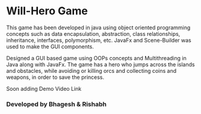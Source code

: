 # Will-Hero Game

This game has been developed in java using object oriented programming concepts such as data encapsulation, abstraction, class relationships, inheritance, interfaces, polymorphism, etc. JavaFx and Scene-Builder was used to make the GUI components.

Designed a GUI based game using OOPs concepts and Multithreading in Java along with JavaFx. The game has a hero who jumps across the islands and obstacles, while avoiding or killing orcs and collecting coins and weapons, in order to save the princess. 

Soon adding Demo Video Link

### Developed by Bhagesh & Rishabh
